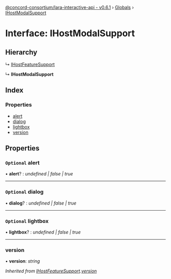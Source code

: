 [@concord-consortium/lara-interactive-api - v0.6.1](../README.md) › [Globals](../globals.md) › [IHostModalSupport](ihostmodalsupport.md)

# Interface: IHostModalSupport

## Hierarchy

  ↳ [IHostFeatureSupport](ihostfeaturesupport.md)

  ↳ **IHostModalSupport**

## Index

### Properties

* [alert](ihostmodalsupport.md#optional-alert)
* [dialog](ihostmodalsupport.md#optional-dialog)
* [lightbox](ihostmodalsupport.md#optional-lightbox)
* [version](ihostmodalsupport.md#version)

## Properties

### `Optional` alert

• **alert**? : *undefined | false | true*

___

### `Optional` dialog

• **dialog**? : *undefined | false | true*

___

### `Optional` lightbox

• **lightbox**? : *undefined | false | true*

___

###  version

• **version**: *string*

*Inherited from [IHostFeatureSupport](ihostfeaturesupport.md).[version](ihostfeaturesupport.md#version)*
